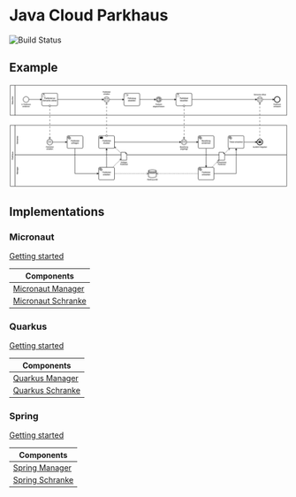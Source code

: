 # Java Cloud Parkhaus

![Build Status](https://www.travis-ci.org/kutzilla/parkhaus-test.svg?branch=master)

## Example

![Parkhaus](parkhaus.png)

## Implementations

### Micronaut

[Getting started](./parkhaus-micronaut/README.md)

| Components                                                |
| --------------------------------------------------------- |
| [Micronaut Manager](./parkhaus-quarkus/parkhaus-manager)  |
| [Micronaut Schranke](./parkhaus-quarkus/parkhaus-manager) |

### Quarkus

[Getting started](./parkhaus-quarkus/README.md)


| Components                                                |
| --------------------------------------------------------- |
| [Quarkus Manager](./parkhaus-quarkus/parkhaus-manager)  |
| [Quarkus Schranke](./parkhaus-quarkus/parkhaus-manager) |


### Spring

[Getting started](./parkhaus-spring/README.md)

| Components                                            |
| ----------------------------------------------------- |
| [Spring Manager](./parkhaus-spring/parkhaus-manager)  |
| [Spring Schranke](./parkhaus-spring/parkhaus-manager) |